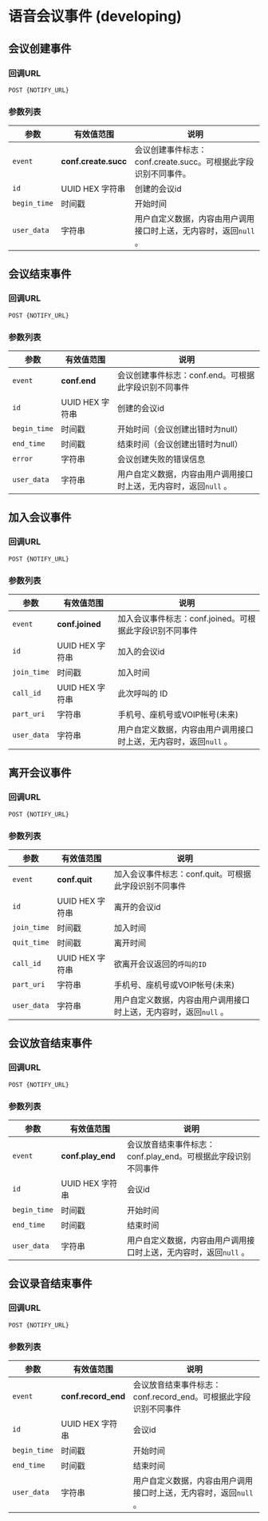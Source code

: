 # 语音会议事件 (developing)

<!-- toc -->

## 会议创建事件

### 回调URL

```
POST {NOTIFY_URL}
```

### 参数列表

| 参数                     | 有效值范围                | 说明                                       |
| ---------------------- | -------------------- | ---------------------------------------- |
| `event`                | **conf.create.succ** |会议创建事件标志：conf.create.succ。可根据此字段识别不同事件。 |
| `id`                   | UUID HEX 字符串         | 创建的会议id                               |
| `begin_time`           | 时间戳                  | 开始时间                                    |
| `user_data`            | 字符串                  | 用户自定义数据，内容由用户调用接口时上送，无内容时，返回`null` 。     |

## 会议结束事件

### 回调URL

```
POST {NOTIFY_URL}
```

### 参数列表

| 参数                     | 有效值范围                | 说明                                       |
| ---------------------- | -------------------- | ---------------------------------------- |
| `event`                | **conf.end** |会议创建事件标志：conf.end。可根据此字段识别不同事件 |
| `id`                   | UUID HEX 字符串         | 创建的会议id                              |
| `begin_time`           | 时间戳                  | 开始时间（会议创建出错时为null）          |
| `end_time`             | 时间戳                  | 结束时间（会议创建出错时为null）          |
| `error`                | 字符串                  | 会议创建失败的错误信息                    |
| `user_data`            | 字符串                  | 用户自定义数据，内容由用户调用接口时上送，无内容时，返回`null` 。     |

## 加入会议事件

### 回调URL

```
POST {NOTIFY_URL}
```

### 参数列表

| 参数                     | 有效值范围                | 说明                                       |
| ---------------------- | -------------------- | ---------------------------------------- |
| `event`                | **conf.joined**       |加入会议事件标志：conf.joined。可根据此字段识别不同事件 |
| `id`                   | UUID HEX 字符串         | 加入的会议id                               |
| `join_time`            | 时间戳                  | 加入时间                                    |
| `call_id`              | UUID HEX 字符串         | 此次呼叫的 ID                           |
| `part_uri`             | 字符串                  | 手机号、座机号或VOIP帐号(未来)                           |
| `user_data`            | 字符串                  | 用户自定义数据，内容由用户调用接口时上送，无内容时，返回`null` 。     |

## 离开会议事件

### 回调URL

```
POST {NOTIFY_URL}
```

### 参数列表

| 参数                     | 有效值范围                | 说明                                       |
| ---------------------- | -------------------- | ---------------------------------------- |
| `event`                | **conf.quit**          |加入会议事件标志：conf.quit。可根据此字段识别不同事件 |
| `id`                   | UUID HEX 字符串          | 离开的会议id                               |
| `join_time`            | 时间戳                   | 加入时间                                    |
| `quit_time`            | 时间戳                   | 离开时间                                    |
| `call_id`              | UUID HEX 字符串          | 欲离开会议返回的`呼叫的ID`                           |
| `part_uri`             | 字符串                   | 手机号、座机号或VOIP帐号(未来)                           |
| `user_data`            | 字符串                   | 用户自定义数据，内容由用户调用接口时上送，无内容时，返回`null` 。     |

## 会议放音结束事件

### 回调URL

```
POST {NOTIFY_URL}
```

### 参数列表

| 参数                     | 有效值范围                | 说明                                       |
| ---------------------- | -------------------- | ---------------------------------------- |
| `event`                | **conf.play_end**      |会议放音结束事件标志：conf.play_end。可根据此字段识别不同事件 |
| `id`                   | UUID HEX 字符串          | 会议id                               |
| `begin_time`           | 时间戳                   | 开始时间                                    |
| `end_time`             | 时间戳                   | 结束时间                                    |
| `user_data`            | 字符串                   | 用户自定义数据，内容由用户调用接口时上送，无内容时，返回`null` 。     |

## 会议录音结束事件

### 回调URL

```
POST {NOTIFY_URL}
```

### 参数列表

| 参数                     | 有效值范围                | 说明                                       |
| ---------------------- | -------------------- | ---------------------------------------- |
| `event`                | **conf.record_end**      |会议放音结束事件标志：conf.record_end。可根据此字段识别不同事件 |
| `id`                   | UUID HEX 字符串          | 会议id                               |
| `begin_time`           | 时间戳                   | 开始时间                                    |
| `end_time`             | 时间戳                   | 结束时间                                    |
| `user_data`            | 字符串                   | 用户自定义数据，内容由用户调用接口时上送，无内容时，返回`null` 。     |

